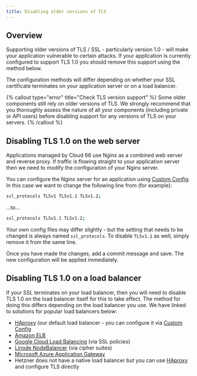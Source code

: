 ```yaml
---
title: Disabling older versions of TLS
---
```


## Overview

Supporting older versions of TLS / SSL - particularly version 1.0 - will make your application vulnerable to certain attacks. If your application is currently configured to support TLS 1.0 you should remove this support using the method below.

The configuration methods will differ depending on whether your SSL certificate terminates on your application server or on a load balancer.

{% callout type="error" title="Check TLS version support" %}
Some older components still rely on older versions of TLS. We strongly recommend that you thoroughly assess the nature of all your components (including private or API users) before disabling support for any versions of TLS on your servers. 
{% /callout %}


## Disabling TLS 1.0 on the web server

Applications managed by Cloud 66 use Nginx as a combined web server and reverse proxy.  If traffic is flowing straight to your application server then we need to modify the configuration of your Nginx server.

You can configure the Nginx server for an application using [Custom Config](/docs/custom-config/custom-config). In this case we want to change the following line from (for example):

```bash
ssl_protocols TLSv1 TLSv1.1 TLSv1.2;
```

...to...

```bash
ssl_protocols TLSv1.1 TLSv1.2;
```

Your own config files may differ slightly - but the setting that needs to be changed is always named `ssl_protocols`. To disable `TLSv1.1` as well, simply remove it from the same line.

Once you have made the changes, add a commit message and save. The new configuration will be applied immediately. 

## Disabling TLS 1.0 on a load balancer

If your SSL terminates on your load balancer, then you will need to disable TLS 1.0 on the load balancer itself for this to take effect. The method for doing this differs depending on the load balancer you use. We have linked to solutions for popular load balancers below:

- [HAproxy](https://www.haproxy.com/documentation/aloha/) (our default load balancer - you can configure it via [Custom Config](/docs/load-balancers/haproxy)
- [Amazon ELB](https://docs.aws.amazon.com/elasticloadbalancing/latest/application/create-https-listener#describe-ssl-policies.)
- [Google Cloud Load Balancing](https://cloud.google.com/load-balancing/docs/use-ssl-policies) (via SSL policies)
- [Linode NodeBalancer](https://www.linode.com/docs/platform/nodebalancer/nodebalancer-reference-guide#tls-cipher-suites) (via cipher suites)
- [Microsoft Azure Application Gateway](https://docs.microsoft.com/en-us/azure/application-gateway/ssl-overview)
- Hetzner does not have a native load balancer but you can use [HAproxy](https://www.haproxy.com/documentation/aloha/) and configure TLS directly